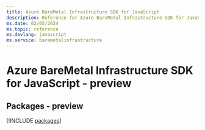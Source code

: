 ```yaml
---
title: Azure BareMetal Infrastructure SDK for JavaScript
description: Reference for Azure BareMetal Infrastructure SDK for JavaScript
ms.date: 02/05/2024
ms.topic: reference
ms.devlang: javascript
ms.service: baremetalinfrastructure
---
```

# Azure BareMetal Infrastructure SDK for JavaScript - preview
## Packages - preview
[!INCLUDE [packages](baremetal-infrastructure-index.md)]